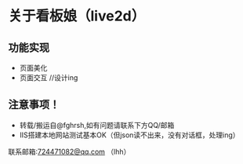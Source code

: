 # 关于看板娘（live2d）
  
## 功能实现
   - 页面美化
   - 页面交互 //设计ing

## 注意事项！
   - 转载/搬运自@fghrsh,如有问题请联系下方QQ/邮箱
   - IIS搭建本地网站测试基本OK（但json读不出来，没有对话框，处理ing）
   
联系邮箱:724471082@qq.com （lhh）
